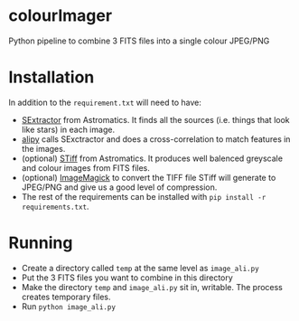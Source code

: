 # colourImager
Python pipeline to combine 3 FITS files into a single colour JPEG/PNG

# Installation
In addition to the `requirement.txt` will need to have:
- [SExtractor](http://www.astromatic.net/software/sextractor) from Astromatics. It finds all the sources (i.e. things that look like stars) in each image.
- [alipy](http://obswww.unige.ch/~tewes/alipy/installation.html) calls SExctractor and does a cross-correlation to match features in the images.
- (optional) [STiff](http://www.astromatic.net/software/stiff) from Astromatics. It produces well balenced greyscale and colour images from FITS files.
- (optional) [ImageMagick](http://www.imagemagick.org) to convert the TIFF file STiff will generate to JPEG/PNG and give us a good level of compression.
- The rest of the requirements can be installed with `pip install -r requirements.txt`.

# Running
- Create a directory called `temp` at the same level as `image_ali.py`
- Put the 3 FITS files you want to combine in this directory
- Make the directory `temp` and `image_ali.py` sit in, writable. The process creates temporary files.
- Run `python image_ali.py`
